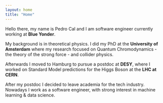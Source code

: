 ```yaml
---
layout: home
title: "Home"
---
```


Hello there, my name is Pedro Cal and I am software engineer currently working at **Blue Yonder**.

My background is in theoretical physics. I did my PhD at the **University of Amsterdam** where my research focused on Quantum Chromodynamics - the theory of the strong force - and collider physics. 

Afterwards I moved to Hamburg to pursue a postdoc at **DESY**, where I worked on Standard Model predictions for the Higgs Boson at the **LHC at CERN**. 

After my postdoc I decided to leave academia for the tech industry. Nowadays I work as a software engineer, with strong interest in machine learning & data science.

